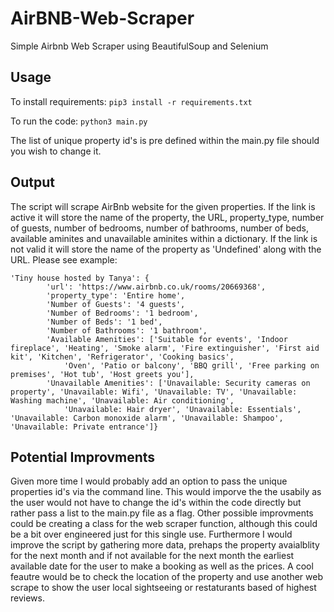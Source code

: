 # AirBNB-Web-Scraper
Simple Airbnb Web Scraper using BeautifulSoup and Selenium

## Usage
To install requirements:
`pip3 install -r requirements.txt`

To run the code:
`python3 main.py`

The list of unique property id's is pre defined within the main.py file should you wish to change it.

## Output
The script will scrape AirBnb website for the given properties. If the link is active it will store the name of the property, the URL, property_type, number of guests, number of bedrooms, number of bathrooms, number of beds, available aminites and unavailable aminites within a dictionary. If the link is not valid it will store the name of the property as 'Undefined' along with the URL. Please see example:
```
'Tiny house hosted by Tanya': {
        'url': 'https://www.airbnb.co.uk/rooms/20669368', 
        'property_type': 'Entire home', 
        'Number of Guests': '4 guests', 
        'Number of Bedrooms': '1 bedroom', 
        'Number of Beds': '1 bed', 
        'Number of Bathrooms': '1 bathroom', 
        'Available Amenities': ['Suitable for events', 'Indoor fireplace', 'Heating', 'Smoke alarm', 'Fire extinguisher', 'First aid kit', 'Kitchen', 'Refrigerator', 'Cooking basics', 
            'Oven', 'Patio or balcony', 'BBQ grill', 'Free parking on premises', 'Hot tub', 'Host greets you'], 
        'Unavailable Amenities': ['Unavailable: Security cameras on property', 'Unavailable: Wifi', 'Unavailable: TV', 'Unavailable: Washing machine', 'Unavailable: Air conditioning', 
            'Unavailable: Hair dryer', 'Unavailable: Essentials', 'Unavailable: Carbon monoxide alarm', 'Unavailable: Shampoo', 'Unavailable: Private entrance']}
 ````
 ## Potential Improvments
Given more time I would probably add an option to pass the unique properties id's via the command line. This would imporve the the usabily as the user would not have to change the id's within the code directly but rather pass a list to the main.py file as a flag. Other possible improvments could be creating a class for the web scraper function, although this could be a bit over engineered just for this single use. 
Furthermore I would improve the script by gathering more data, prehaps the property avaialblity for the next month and if not available for the next month the earliest available date for the user to make a booking as well as the prices. A cool feautre would be to check the location of the property and use another web scrape to show the user local sightseeing or restaturants based of highest reviews. 
